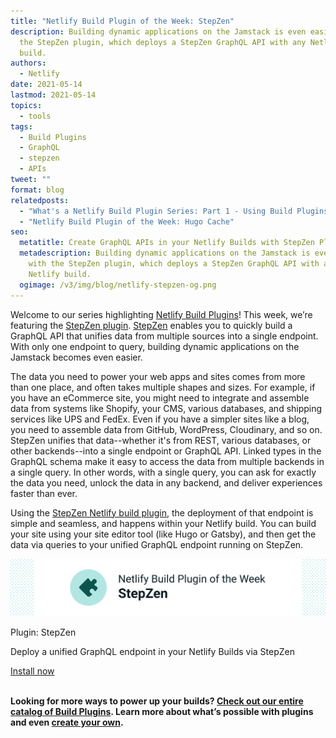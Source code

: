 ```yaml
---
title: "Netlify Build Plugin of the Week: StepZen"
description: Building dynamic applications on the Jamstack is even easier with
  the StepZen plugin, which deploys a StepZen GraphQL API with any Netlify
  build.
authors:
  - Netlify
date: 2021-05-14
lastmod: 2021-05-14
topics:
  - tools
tags:
  - Build Plugins
  - GraphQL
  - stepzen
  - APIs
tweet: ""
format: blog
relatedposts:
  - "What's a Netlify Build Plugin Series: Part 1 - Using Build Plugins"
  - "Netlify Build Plugin of the Week: Hugo Cache"
seo:
  metatitle: Create GraphQL APIs in your Netlify Builds with StepZen Plugin
  metadescription: Building dynamic applications on the Jamstack is even easier
    with the StepZen plugin, which deploys a StepZen GraphQL API with any
    Netlify build.
  ogimage: /v3/img/blog/netlify-stepzen-og.png
---
```

Welcome to our series highlighting [Netlify Build Plugins](https://www.netlify.com/products/build/plugins/)! This week, we’re featuring the [StepZen plugin](https://app.netlify.com/plugins/netlify-plugin-stepzen/install). [StepZen](https://stepzen.com/) enables you to quickly build a GraphQL API that unifies data from multiple sources into a single endpoint. With only one endpoint to query, building dynamic applications on the Jamstack becomes even easier.

The data you need to power your web apps and sites comes from more than one place, and often takes multiple shapes and sizes. For example, if you have an eCommerce site, you might need to integrate and assemble data from systems like Shopify, your CMS, various databases, and shipping services like UPS and FedEx. Even if you have a simpler sites like a blog, you need to assemble data from GitHub, WordPress, Cloudinary, and so on. StepZen unifies that data--whether it's from REST, various databases, or other backends--into a single endpoint or GraphQL API. Linked types in the GraphQL schema make it easy to access the data from multiple backends in a single query. In other words, with a single query, you can ask for exactly the data you need, unlock the data in any backend, and deliver experiences faster than ever.

Using the [StepZen Netlify build plugin](https://app.netlify.com/plugins/netlify-plugin-stepzen/install), the deployment of that endpoint is simple and seamless, and happens within your Netlify build. You can build your site using your site editor tool (like Hugo or Gatsby), and then get the data via queries to your unified GraphQL endpoint running on StepZen.

![Netlify Build Plugin: StepZen](/v3/img/blog/netlify-stepzen-plugin.png)

Plugin: StepZen

Deploy a unified GraphQL endpoint in your Netlify Builds via StepZen

[Install now](https://app.netlify.com/plugins/netlify-plugin-stepzen/install)

**\
Looking for more ways to power up your builds? [Check out our entire catalog of Build Plugins](https://app.netlify.com/plugins). Learn more about what’s possible with plugins and even [create your own](https://docs.netlify.com/configure-builds/build-plugins/create-plugins/).**
